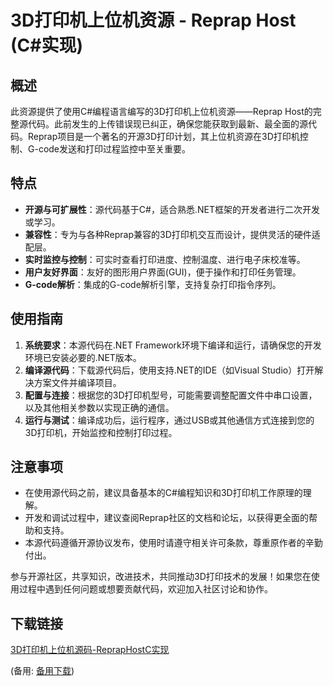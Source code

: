 # 3D打印机上位机资源 - Reprap Host (C#实现)

## 概述

此资源提供了使用C#编程语言编写的3D打印机上位机资源——Reprap Host的完整源代码。此前发生的上传错误现已纠正，确保您能获取到最新、最全面的源代码。Reprap项目是一个著名的开源3D打印计划，其上位机资源在3D打印机控制、G-code发送和打印过程监控中至关重要。

## 特点

- **开源与可扩展性**：源代码基于C#，适合熟悉.NET框架的开发者进行二次开发或学习。
- **兼容性**：专为与各种Reprap兼容的3D打印机交互而设计，提供灵活的硬件适配层。
- **实时监控与控制**：可实时查看打印进度、控制温度、进行电子床校准等。
- **用户友好界面**：友好的图形用户界面(GUI)，便于操作和打印任务管理。
- **G-code解析**：集成的G-code解析引擎，支持复杂打印指令序列。

## 使用指南

1. **系统要求**：本源代码在.NET Framework环境下编译和运行，请确保您的开发环境已安装必要的.NET版本。
2. **编译源代码**：下载源代码后，使用支持.NET的IDE（如Visual Studio）打开解决方案文件并编译项目。
3. **配置与连接**：根据您的3D打印机型号，可能需要调整配置文件中串口设置，以及其他相关参数以实现正确的通信。
4. **运行与测试**：编译成功后，运行程序，通过USB或其他通信方式连接到您的3D打印机，开始监控和控制打印过程。

## 注意事项

- 在使用源代码之前，建议具备基本的C#编程知识和3D打印机工作原理的理解。
- 开发和调试过程中，建议查阅Reprap社区的文档和论坛，以获得更全面的帮助和支持。
- 本源代码遵循开源协议发布，使用时请遵守相关许可条款，尊重原作者的辛勤付出。

参与开源社区，共享知识，改进技术，共同推动3D打印技术的发展！如果您在使用过程中遇到任何问题或想要贡献代码，欢迎加入社区讨论和协作。

## 下载链接
[3D打印机上位机源码-ReprapHostC实现](https://pan.quark.cn/s/ccce938a7d6a) 

(备用: [备用下载](https://pan.baidu.com/s/1Auej2aIQ5SZkV5laXiTbnQ?pwd=1234))
